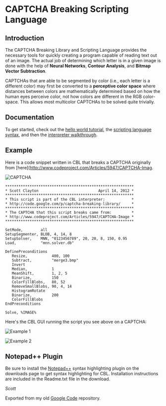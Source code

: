 # CAPTCHA Breaking Scripting Language #

## Introduction ##

The CAPTCHA Breaking Library and Scripting Language provides the necessary tools for quickly creating a program capable of reading text out of an image. 
The actual job of determining which letter is in a given image is done with the help of **Neural Networks**, **Contour Analysis**, and **Bitmap Vector Subtraction**.

CAPTCHAs that are able to be segmented by color (i.e., each letter is a different color) may first be converted to a **perceptive color space** where 
distances between colors are mathematically determined based on how the human eyes perceive color, not how colors are different in the RGB color-space. 
This allows most multicolor CAPTCHAs to be solved quite trivially.

## Documentation ##

To get started, check out the 
[hello world tutorial](https://github.com/skotz/captcha-breaking-library/blob/wiki/HelloWorld.md),
the [scripting language syntax](https://github.com/skotz/captcha-breaking-library/blob/wiki/Syntax.md),
and then the [interpreter walkthrough](https://github.com/skotz/captcha-breaking-library/tree/master/Examples/Color%20CAPTCHA/readme.md).

## Example ##

Here is a code snippet written in CBL that breaks a CAPTCHA originally from [here](http://www.codeproject.com/Articles/5947/CAPTCHA-Imag.

![CAPTCHA](https://github.com/skotz/captcha-breaking-library/blob/master/ART/42028351.png)

```
**********************************************************
* Scott Clayton                           April 14, 2012 *
**********************************************************
* This script is part of the CBL interpreter:            *
* http://code.google.com/p/captcha-breaking-library/     *
**********************************************************
* The CAPTCHA that this script breaks came from:         *
* http://www.codeproject.com/Articles/5947/CAPTCHA-Image *
**********************************************************

SetMode,        all
SetupSegmenter, BLOB, 4, 14, 8
SetupSolver,    MNN, "0123456789", 20, 20, 8, 150, 0.95
Load,           "mnn.solver.db"

DefinePreconditions
   Resize,           400, 100
   Subtract,         "merge3.bmp"
   Invert
   Median,           1
   MeanShift,        1, 2, 5
   Binarize,         150
   ColorFillBlobs,   80, 52
   RemoveSmallBlobs, 90, 4, 14
   HistogramRotate
   Binarize,         200
   ColorFillBlobs
EndPreconditions

Solve, %IMAGE%
```

Here's the CBL GUI running the script you see above on a CAPTCHA:

![Example 1](https://github.com/skotz/captcha-breaking-library/blob/wiki/main-example-01.png)

![Example 2](https://github.com/skotz/captcha-breaking-library/blob/wiki/main-example-02.png)


## Notepad++ Plugin ##

Be sure to install the [Notepad++](http://notepad-plus-plus.org/) syntax highlighting plugin on the downloads page to get syntax highlighting for CBL. 
Installation instructions are included in the Readme.txt file in the download.


_Scott_

Exported from my old [Google Code](https://code.google.com/p/captcha-breaking-library/) repository.
